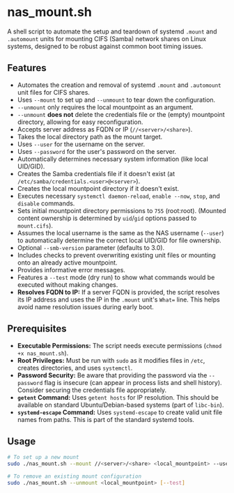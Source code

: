 # nas_mount.sh

A shell script to automate the setup and teardown of systemd `.mount` and `.automount` units for mounting CIFS (Samba) network shares on Linux systems, designed to be robust against common boot timing issues.

## Features

*   Automates the creation and removal of systemd `.mount` and `.automount` unit files for CIFS shares.
*   Uses `--mount` to set up and `--unmount` to tear down the configuration.
*   `--unmount` only requires the local mountpoint as an argument.
*   `--unmount` **does not** delete the credentials file or the (empty) mountpoint directory, allowing for easy reconfiguration.
*   Accepts server address as FQDN or IP (`//<server>/<share>`).
*   Takes the local directory path as the mount target.
*   Uses `--user` for the username on the server.
*   Uses `--password` for the user's password on the server.
*   Automatically determines necessary system information (like local UID/GID).
*   Creates the Samba credentials file if it doesn't exist (at `/etc/samba/credentials.<user>@<server>`).
*   Creates the local mountpoint directory if it doesn't exist.
*   Executes necessary `systemctl daemon-reload`, `enable --now`, `stop`, and `disable` commands.
*   Sets initial mountpoint directory permissions to `755` (root:root). (Mounted content ownership is determined by `uid`/`gid` options passed to `mount.cifs`).
*   Assumes the local username is the same as the NAS username (`--user`) to automatically determine the correct local UID/GID for file ownership.
*   Optional `--smb-version` parameter (defaults to 3.0).
*   Includes checks to prevent overwriting existing unit files or mounting onto an already active mountpoint.
*   Provides informative error messages.
*   Features a `--test` mode (dry run) to show what commands would be executed without making changes.
*   **Resolves FQDN to IP:** If a server FQDN is provided, the script resolves its IP address and uses the IP in the `.mount` unit's `What=` line. This helps avoid name resolution issues during early boot.

## Prerequisites

*   **Executable Permissions:** The script needs execute permissions (`chmod +x nas_mount.sh`).
*   **Root Privileges:** Must be run with `sudo` as it modifies files in `/etc`, creates directories, and uses `systemctl`.
*   **Password Security:** Be aware that providing the password via the `--password` flag is insecure (can appear in process lists and shell history). Consider securing the credentials file appropriately.
*   **`getent` Command:** Uses `getent hosts` for IP resolution. This should be available on standard Ubuntu/Debian-based systems (part of `libc-bin`).
*   **`systemd-escape` Command:** Uses `systemd-escape` to create valid unit file names from paths. This is part of the standard systemd tools.

## Usage

```bash
# To set up a new mount
sudo ./nas_mount.sh --mount //<server>/<share> <local_mountpoint> --user <nas_user> --password <nas_pass> [options]

# To remove an existing mount configuration
sudo ./nas_mount.sh --unmount <local_mountpoint> [--test]
